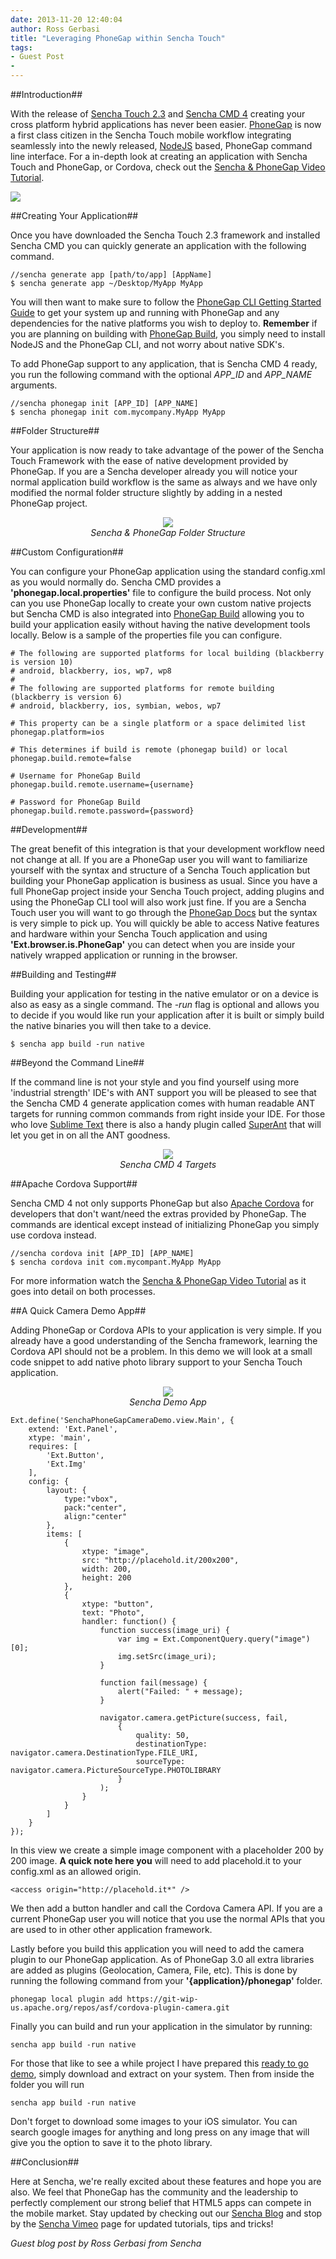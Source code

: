 ```yaml
---
date: 2013-11-20 12:40:04
author: Ross Gerbasi
title: "Leveraging PhoneGap within Sencha Touch"
tags:
- Guest Post
-
---
```



##Introduction##

With the release of [Sencha Touch 2.3](http://www.sencha.com/products/touch/) and [Sencha CMD 4](http://www.sencha.com/products/sencha-cmd/download) creating your cross platform hybrid applications has never been easier. [PhoneGap](http://phonegap.com/) is now a first class citizen in the Sencha Touch mobile workflow integrating seamlessly into the newly released, [NodeJS](http://nodejs.org/) based, PhoneGap command line interface. For a in-depth look at creating an application with Sencha Touch and PhoneGap, or Cordova, check out the [Sencha & PhoneGap Video Tutorial](https://vimeo.com/76568053).

![](/uploads/blog/2013-11/SenchaAndPhoneGap.png)


##Creating Your Application##

Once you have downloaded the Sencha Touch 2.3 framework and installed Sencha CMD you can quickly generate an application with the following command.

	//sencha generate app [path/to/app] [AppName]
	$ sencha generate app ~/Desktop/MyApp MyApp

You will then want to make sure to follow the [PhoneGap CLI Getting Started Guide](http://docs.phonegap.com/en/3.1.0/guide_cli_index.md.html#The%20Command-line%20Interface) to get your system up and running with PhoneGap and any dependencies for the native platforms you wish to deploy to. **Remember** if you are planning on building with [PhoneGap Build](http://build.phonegap.com), you simply need to install NodeJS and the PhoneGap CLI, and not worry about native SDK's.

To add PhoneGap support to any application, that is Sencha CMD 4 ready, you run the following command with the optional *APP_ID* and *APP_NAME* arguments.

	//sencha phonegap init [APP_ID] [APP_NAME]
	$ sencha phonegap init com.mycompany.MyApp MyApp


##Folder Structure##

Your application is now ready to take advantage of the power of the Sencha Touch Framework with the ease of native development provided by PhoneGap. If you are a Sencha developer already you will notice your normal application build workflow is the same as always and we have only modified the normal folder structure slightly by adding in a nested PhoneGap project.

<div style="text-align:center">
	<img src="/uploads/blog/2013-11/SenchaAndPhoneGapFolders.png"/>  <br />
	<i>Sencha &amp; PhoneGap Folder Structure</i>
</div>

##Custom Configuration##

You can configure your PhoneGap application using the standard config.xml as you would normally do. Sencha CMD provides a **'phonegap.local.properties'** file to configure the build process. Not only can you use PhoneGap locally to create your own custom native projects but Sencha CMD is also integrated into [PhoneGap Build](http://build.phonegap.com) allowing you to build your application easily without having the native development tools locally. Below is a sample of the properties file you can configure.

	# The following are supported platforms for local building (blackberry is version 10)
	# android, blackberry, ios, wp7, wp8
	#
	# The following are supported platforms for remote building (blackberry is version 6)
	# android, blackberry, ios, symbian, webos, wp7

	# This property can be a single platform or a space delimited list
	phonegap.platform=ios

	# This determines if build is remote (phonegap build) or local
	phonegap.build.remote=false

	# Username for PhoneGap Build
	phonegap.build.remote.username={username}

	# Password for PhoneGap Build
	phonegap.build.remote.password={password}


##Development##

The great benefit of this integration is that your development workflow need not change at all. If you are a PhoneGap user you will want to familiarize yourself with the syntax and structure of a Sencha Touch application but building your PhoneGap application is business as usual. Since you have a full PhoneGap project inside your Sencha Touch project, adding plugins and using the PhoneGap CLI tool will also work just fine. If you are a Sencha Touch user you will want to go through the [PhoneGap Docs](http://docs.phonegap.com) but the syntax is very simple to pick up. You will quickly be able to access Native features and hardware within your Sencha Touch application and using **'Ext.browser.is.PhoneGap'** you can detect when you are inside your natively wrapped application or running in the browser.


##Building and Testing##

Building your application for testing in the native emulator or on a device is also as easy as a single command. The *-run* flag is optional and allows you to decide if you would like run your application after it is built or simply build the native binaries you will then take to a device.

	$ sencha app build -run native



##Beyond the Command Line##

If the command line is not your style and you find yourself using more 'industrial strength' IDE's with ANT support you will be pleased to see that the Sencha CMD 4 generate application comes with human readable ANT targets for running common commands from right inside your IDE. For those who love [Sublime Text](http://www.sublimetext.com/) there is also a handy plugin called [SuperAnt](https://github.com/aphex/SuperAnt) that will let you get in on all the ANT goodness.

<div style="text-align:center">
	<img src="/uploads/blog/2013-11/SenchaCMDBuildTargets.png"/>  <br />
	<i>Sencha CMD 4 Targets</i>
</div>

##Apache Cordova Support##

Sencha CMD 4 not only supports PhoneGap but also [Apache Cordova](http://cordova.apache.org/) for developers that don't want/need the extras provided by PhoneGap. The commands are identical except instead of initializing PhoneGap you simply use cordova instead.

	//sencha cordova init [APP_ID] [APP_NAME]
	$ sencha cordova init com.mycompant.MyApp MyApp

For more information watch the [Sencha &amp; PhoneGap Video Tutorial](https://vimeo.com/76568053) as it goes into detail on both processes.



##A Quick Camera Demo App##


Adding PhoneGap or Cordova APIs to your application is very simple. If you already have a good understanding of the Sencha framework, learning the Cordova API should not be a problem. In this demo we will look at a small code snippet to add native photo library support to your Sencha Touch application.

<div style="text-align:center">
	<img src="/uploads/blog/2013-11/SenchaDemoApp.png"/>  <br />
	<i>Sencha Demo App</i>
</div>

	Ext.define('SenchaPhoneGapCameraDemo.view.Main', {
	    extend: 'Ext.Panel',
	    xtype: 'main',
	    requires: [
	        'Ext.Button',
	        'Ext.Img'
	    ],
	    config: {
	        layout: {
	            type:"vbox",
	            pack:"center",
	            align:"center"
	        },
	        items: [
	            {
	                xtype: "image",
	                src: "http://placehold.it/200x200",
	                width: 200,
	                height: 200
	            },
	            {
	                xtype: "button",
	                text: "Photo",
	                handler: function() {
	                    function success(image_uri) {
	                        var img = Ext.ComponentQuery.query("image")[0];
	                        img.setSrc(image_uri);
	                    }

	                    function fail(message) {
	                        alert("Failed: " + message);
	                    }

	                    navigator.camera.getPicture(success, fail,
	                        {
	                            quality: 50,
	                            destinationType: navigator.camera.DestinationType.FILE_URI,
	                            sourceType: navigator.camera.PictureSourceType.PHOTOLIBRARY
	                        }
	                    );
	                }
	            }
	        ]
	    }
	});

In this view we create a simple image component with a placeholder 200 by 200 image. **A quick note here you** will need to add placehold.it to your config.xml as an allowed origin.

	<access origin="http://placehold.it*" />

We then add a button handler and call the Cordova Camera API. If you are a current PhoneGap user you will notice that you use the normal APIs that you are used to in other other application framework.

Lastly before you build this application you will need to add the camera plugin to our PhoneGap application. As of PhoneGap 3.0 all extra libraries are added as plugins (Geolocation, Camera, File, etc). This is done by running the following command from your **'{application}/phonegap'** folder.

	phonegap local plugin add https://git-wip-us.apache.org/repos/asf/cordova-plugin-camera.git

Finally you can build and run your application in the simulator by running:

	sencha app build -run native

For those that like to see a while project I have prepared this [ready to go demo](/uploads/2013/11/SenchaPhoneGapCameraDemo.zip), simply download and extract on your system. Then from inside the folder you will run

	sencha app build -run native

Don't forget to download some images to your iOS simulator. You can search google images for anything and long press on any image that will give you the option to save it to the photo library.


##Conclusion##

Here at Sencha, we're really excited about these features and hope you are also. We feel that PhoneGap has the community and the leadership to perfectly complement our strong belief that HTML5 apps can compete in the mobile market. Stay updated by checking out our [Sencha Blog](http://www.sencha.com/blog/) and stop by the [Sencha Vimeo](https://vimeo.com/sencha) page for updated tutorials, tips and tricks!

*Guest blog post by Ross Gerbasi from Sencha*
